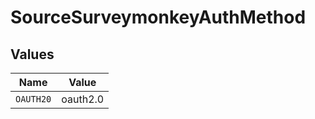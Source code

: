 # SourceSurveymonkeyAuthMethod


## Values

| Name      | Value     |
| --------- | --------- |
| `OAUTH20` | oauth2.0  |